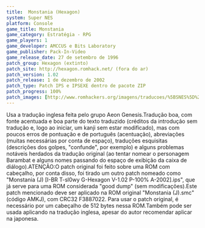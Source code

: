 ```yaml
---
title:  Monstania (Hexagon)
system: Super NES
platform: Console
game_title: Monstania
game_category: Estratégia - RPG
game_players: 1
game_developer: AMCCUS e Bits Laboratory
game_publisher: Pack-In-Video
game_release_date: 27 de setembro de 1996
patch_group: Hexagon (extinto)
patch_site: http://hexagon.romhack.net/ (fora do ar)
patch_version: 1.02
patch_release: 1 de dezembro de 2002
patch_type: Patch IPS e IPSEXE dentro de pacote ZIP
patch_progress: 100%
patch_images: [http://www.romhackers.org/imagens/traducoes/%5BSNES%5D%20Monstania%20-%20Hexagon%20-%201.png,http://www.romhackers.org/imagens/traducoes/%5BSNES%5D%20Monstania%20-%20Hexagon%20-%202.png,http://www.romhackers.org/imagens/traducoes/%5BSNES%5D%20Monstania%20-%20Hexagon%20-%203.png]
---
```

Usa a tradução inglesa feita pelo grupo Aeon Genesis.Tradução boa, com fonte acentuada e boa parte do texto traduzido (créditos da introdução sem tradução e, logo ao iniciar, um kanji sem estar modificado), mas com poucos erros de pontuação e de português (acentuação), abreviações (muitas necessárias por conta de espaço), traduções esquisitas (descrições dos golpes, "confunde", por exemplo) e alguns problemas notáveis herdados da tradução original (ao tentar nomear o personagem Barambat e alguns nomes passando do espaço de exibição da caixa de diálogo).ATENÇÃO:O patch original foi feito sobre uma ROM com cabeçalho, por conta disso, foi tirado um outro patch nomeado como "Monstania (J) [I-BR T-sl0wy G-Hexagon V-1.02 P-100% A-2002].ips", que já serve para uma ROM considerada "good dump" (sem modificações).Este patch mencionado deve ser aplicado na ROM original "Monstania (J).smc" (código AMKJ), com CRC32 F3887022. Para usar o patch original, é necessário por um cabeçalho de 512 bytes nessa ROM.Também pode ser usada aplicando na tradução inglesa, apesar do autor recomendar aplicar na japonesa.